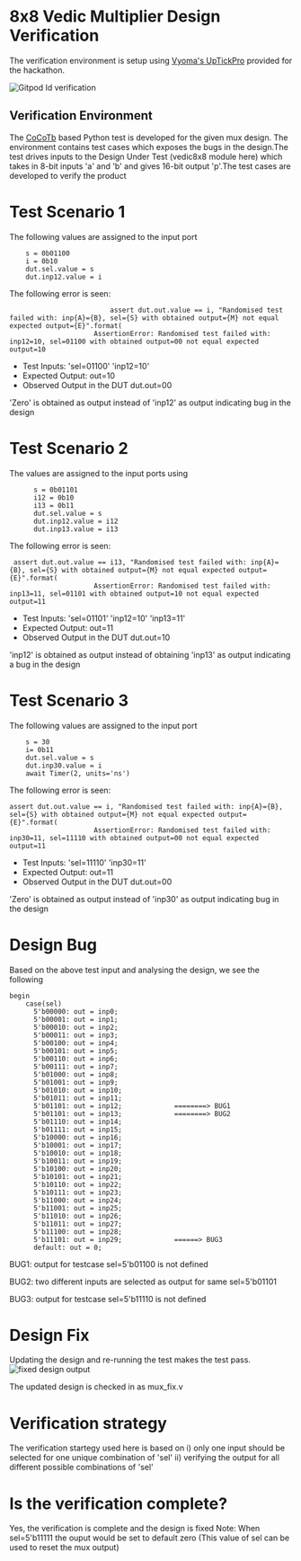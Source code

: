 # 8x8 Vedic Multiplier Design Verification
The verification environment is setup using [Vyoma's UpTickPro](https://vyomasystems.com/) provided for the hackathon.

![Gitpod Id verification](https://github.com/vyomasystems-lab/challenges-DarshanDattaNaik/blob/master/initial%20tool.png)

## Verification Environment
The [CoCoTb](https://www.cocotb.org/) based Python test is developed for the given mux design. The environment contains test cases which exposes the bugs in the design.The test drives inputs to the Design Under Test (vedic8x8 module here) which takes in 8-bit inputs 'a' and 'b' and gives 16-bit output 'p'.The test cases are developed to verify the product 

# Test Scenario 1

The following values are assigned to the input port 

```
    s = 0b01100
    i = 0b10
    dut.sel.value = s
    dut.inp12.value = i
```

The following error is seen:

```
                         assert dut.out.value == i, "Randomised test failed with: inp{A}={B}, sel={S} with obtained output={M} not equal expected output={E}".format(
                     AssertionError: Randomised test failed with: inp12=10, sel=01100 with obtained output=00 not equal expected output=10
```

- Test Inputs: 'sel=01100'  'inp12=10'  
- Expected Output: out=10
- Observed Output in the DUT dut.out=00

'Zero' is obtained as output instead of 'inp12' as output indicating bug in the design

# Test Scenario 2

The values are assigned to the input ports using

```
      s = 0b01101
      i12 = 0b10
      i13 = 0b11
      dut.sel.value = s
      dut.inp12.value = i12
      dut.inp13.value = i13
```

The following error is seen:

```
 assert dut.out.value == i13, "Randomised test failed with: inp{A}={B}, sel={S} with obtained output={M} not equal expected output={E}".format(
                     AssertionError: Randomised test failed with: inp13=11, sel=01101 with obtained output=10 not equal expected output=11
```

- Test Inputs: 'sel=01101'  'inp12=10'  'inp13=11'
- Expected Output: out=11
- Observed Output in the DUT dut.out=10

'inp12' is obtained as output instead of obtaining 'inp13' as output indicating a bug in the design

# Test Scenario 3

The following values are assigned to the input port 

```
    s = 30
    i= 0b11
    dut.sel.value = s
    dut.inp30.value = i
    await Timer(2, units='ns')
```

The following error is seen:

```
assert dut.out.value == i, "Randomised test failed with: inp{A}={B}, sel={S} with obtained output={M} not equal expected output={E}".format(
                     AssertionError: Randomised test failed with: inp30=11, sel=11110 with obtained output=00 not equal expected output=11
```

- Test Inputs: 'sel=11110'  'inp30=11'  
- Expected Output: out=11
- Observed Output in the DUT dut.out=00

'Zero' is obtained as output instead of 'inp30' as output indicating bug in the design

# Design Bug

Based on the above test input and analysing the design, we see the following

```
begin
    case(sel)
      5'b00000: out = inp0;  
      5'b00001: out = inp1;  
      5'b00010: out = inp2;  
      5'b00011: out = inp3;  
      5'b00100: out = inp4;  
      5'b00101: out = inp5;  
      5'b00110: out = inp6;  
      5'b00111: out = inp7;  
      5'b01000: out = inp8;  
      5'b01001: out = inp9;  
      5'b01010: out = inp10;
      5'b01011: out = inp11;
      5'b01101: out = inp12;             ========> BUG1
      5'b01101: out = inp13;             ========> BUG2
      5'b01110: out = inp14;
      5'b01111: out = inp15;
      5'b10000: out = inp16;
      5'b10001: out = inp17;
      5'b10010: out = inp18;
      5'b10011: out = inp19;
      5'b10100: out = inp20;
      5'b10101: out = inp21;
      5'b10110: out = inp22;
      5'b10111: out = inp23;
      5'b11000: out = inp24;
      5'b11001: out = inp25;
      5'b11010: out = inp26;
      5'b11011: out = inp27;
      5'b11100: out = inp28;
      5'b11101: out = inp29;             ======> BUG3
      default: out = 0;
```

BUG1: output for testcase sel=5'b01100 is not defined 

BUG2: two different inputs are selected as output for same sel=5'b01101

BUG3: output for testcase sel=5'b11110 is not defined

# Design Fix
Updating the design and re-running the test makes the test pass.
![fixed design output](https://github.com/vyomasystems-lab/challenges-DarshanDattaNaik/blob/master/level1_design1/Design1_passed_test.png)

The updated design is checked in as mux_fix.v

# Verification strategy
The verification startegy used here is based on
i) only one input should be selected for one unique combination of 'sel'
ii) verifying the output for all different possible combinations of 'sel'


# Is the verification complete?
Yes, the verification is complete and the design is fixed
Note: When sel=5'b11111 the ouput would be set to default zero (This value of sel can be used to reset the mux output)







